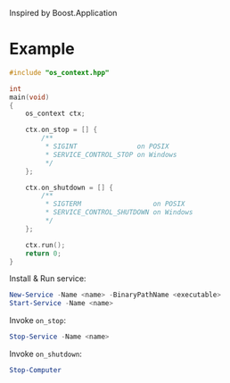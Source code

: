 Inspired by Boost.Application

# Example

```cpp
#include "os_context.hpp"

int
main(void)
{
    os_context ctx;

    ctx.on_stop = [] {
        /**
         * SIGINT               on POSIX
         * SERVICE_CONTROL_STOP on Windows
         */
    };

    ctx.on_shutdown = [] {
        /**
         * SIGTERM                  on POSIX
         * SERVICE_CONTROL_SHUTDOWN on Windows
         */
    };

    ctx.run();
    return 0;
}
```

Install & Run service:

```powershell
New-Service -Name <name> -BinaryPathName <executable>
Start-Service -Name <name>
```

Invoke `on_stop`:

```powershell
Stop-Service -Name <name>
```

Invoke `on_shutdown`:

```powershell
Stop-Computer
```
